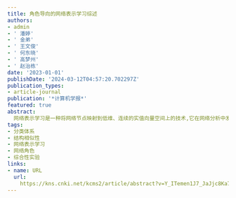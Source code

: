 ```yaml
---
title: 角色导向的网络表示学习综述
authors:
- admin
- ' 潘婷'
- ' 金弟'
- ' 王文俊'
- ' 何东晓'
- ' 高梦州'
- ' 赵治栋'
date: '2023-01-01'
publishDate: '2024-03-12T04:57:20.702297Z'
publication_types:
- article-journal
publication: '*计算机学报*'
featured: true
abstract: 
  网络表示学习是一种将网络节点映射到低维、连续的实值向量空间上的技术,它在网络分析中发挥着重要作用.社团导向的网络表示学习作为目前研究的主要分支之一,主张在学习的节点表示中保持自身的社团属性,如节点的邻近性,使得相近节点具有相似表示.这类方法虽然可以挖掘现实系统中具有明显聚集特征的实体集合,但因其未考虑节点结构上的相似性,导致它们无法识别扮演相同角色、发挥类似功能的实体.近些年,一些方法结合角色的概念,利用节点在网络中的连接模式来派生节点表示,这使得学习到的表示可以尽可能地保持原始网络中节点的结构相似性.尽管这种面向角色的网络表示学习对于现实场景的分析及网络科学的发展起到了一定推动作用,但是目前对该领域的研究仍然非常有限,已有工作缺乏统一的理论解释和实验比较.本文主要对近年来角色导向的网络表示学习工作进行了系统性综述:首先,本文结合相关概念及理论知识,分析了社团导向和角色导向网络表示学习的区别;接着,在总结现有角色导向网络表示学习方法的基础上,给出了一种全新的分类方式,以把握不同算法的本质原理;随后,本文在具有社团或角色标签的十个实验数据集上对基于社团或角色的算法进行了可视化、节点分类、聚类、鲁棒性分析和参数敏感性分析实验,以此横向比较社团与角色这两个重要概念的内在区别,纵向评估角色导向网络表示学习方法在不同学习机制下的性能差异;此外,为进一步推动该领域的深入发展,本文提供了一个集数据、算法、分析于一体的角色导向的网络表示学习平台,服务于该领域的后续研究;最后,本文对角色导向的网络表示学习面临的挑战和未来发展趋势进行了总结和展望.
tags:
- 分类体系
- 结构相似性
- 网络表示学习
- 网络角色
- 综合性实验
links:
- name: URL
  url: 
    https://kns.cnki.net/kcms2/article/abstract?v=Y_ITemen1J7_JaJjc8Ka7bY8GKYAHV03HychIDRwRc_FeRhuiyR-_i5tFbkFP_Nw1Tx4NYuRfYE2xxJr0aC7qGW8WVWAs2gC1EGW6DzDHZJ0SCC9YukupOzKcxHrLKIQFU055EdKMy6FZIyyRN6Tuw==&uniplatform=NZKPT&language=CHS
---
```

